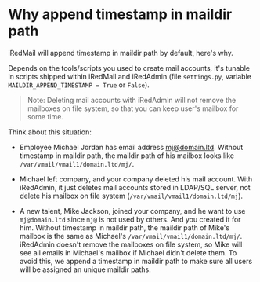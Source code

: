 # Why append timestamp in maildir path

iRedMail will append timestamp in maildir path by default, here's why.

Depends on the tools/scripts you used to create mail accounts, it's tunable
in scripts shipped within iRedMail and iRedAdmin (file `settings.py`, variable
`MAILDIR_APPEND_TIMESTAMP = True` or `False`).

> Note: Deleting mail accounts with iRedAdmin will not remove the mailboxes on
> file system, so that you can keep user's mailbox for some time.

Think about this situation:

* Employee Michael Jordan has email address mj@domain.ltd. Without timestamp
in maildir path, the maildir path of his mailbox looks like
`/var/vmail/vmail1/domain.ltd/mj/`.

* Michael left company, and your company deleted his mail account. With
iRedAdmin, it just deletes mail accounts stored in LDAP/SQL server, not delete
his mailbox on file system (`/var/vmail/vmail1/domain.ltd/mj`).

* A new talent, Mike Jackson, joined your company, and he want to use
`mj@domain.ltd` since `mj@` is not used by others. And you created it for him.
Without timestamp in maildir path, the maildir path of Mike's mailbox is the
same as Michael's `/var/vmail/vmail1/domain.ltd/mj/`. iRedAdmin doesn't remove
the mailboxes on file system, so Mike will see all emails in Michael's mailbox
if Michael didn't delete them. To avoid this, we append a timestamp in maildir
path to make sure all users will be assigned an unique maildir paths.
